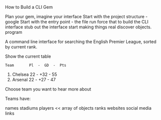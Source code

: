 How to Build a CLI Gem

Plan your gem, imagine your interface
Start with the project structure - google
Start with the entry point - the file run
force that to build the CLI interface
stub out the interface
start making things real
discover objects.
program

A command line interface for searching the English Premier League, sorted by current rank.

Show the current table

    Team       Pl  -  GD  -  Pts
1. Chelsea     22  - +32  -  55
2. Arsenal     22  - +27  -  47

Choose team you want to hear more about

Teams have:

names
stadiums
players << array of objects
ranks
websites
social media links
